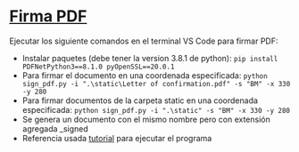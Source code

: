# [Firma PDF ](https://gitlab.com/bitconrad/firma-pdf)
Ejecutar los siguiente comandos en el terminal VS Code para firmar PDF:
- Instalar paquetes (debe tener la version 3.8.1 de python): `pip install PDFNetPython3==8.1.0 pyOpenSSL==20.0.1`
- Para firmar el documento en una coordenada especificada: `python sign_pdf.py -i ".\static\Letter of confirmation.pdf" -s "BM" -x 330 -y 280`
- Para firmar documentos de la carpeta static en una coordenada especificada: `python sign_pdf.py -i ".\static" -s "BM" -x 330 -y 280`
- Se genera un documento con el mismo nombre pero con extensión agregada _signed
- Referencia usada [tutorial](https://www.thepythoncode.com/article/sign-pdf-files-in-python) para ejecutar el programa